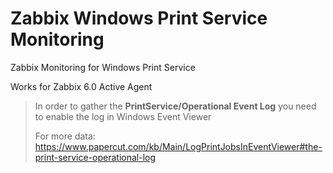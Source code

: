 # Zabbix Windows Print Service Monitoring
Zabbix Monitoring for Windows Print Service

Works for Zabbix 6.0 Active Agent

> In order to gather the **PrintService/Operational Event Log** you need to enable the log in Windows Event Viewer
>
> For more data: https://www.papercut.com/kb/Main/LogPrintJobsInEventViewer#the-print-service-operational-log